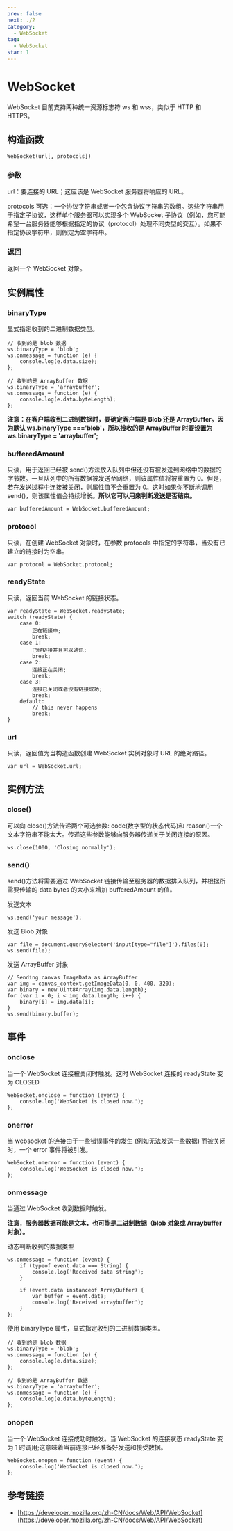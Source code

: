 ```yaml
---
prev: false
next: ./2
category:
  - WebSocket
tag:
  - WebSocket
star: 1
---
```


# WebSocket

WebSocket 目前支持两种统一资源标志符 ws 和 wss，类似于 HTTP 和 HTTPS。

<!-- more -->

## 构造函数

```js:no-line-numbers
WebSocket(url[, protocols])
```

### 参数

url：要连接的 URL；这应该是 WebSocket 服务器将响应的 URL。

protocols 可选：一个协议字符串或者一个包含协议字符串的数组。这些字符串用于指定子协议，这样单个服务器可以实现多个 WebSocket 子协议（例如，您可能希望一台服务器能够根据指定的协议（protocol）处理不同类型的交互）。如果不指定协议字符串，则假定为空字符串。

### 返回

返回一个 WebSocket 对象。

## 实例属性

### binaryType

显式指定收到的二进制数据类型。

```js:no-line-numbers
// 收到的是 blob 数据
ws.binaryType = 'blob';
ws.onmessage = function (e) {
	console.log(e.data.size);
};

// 收到的是 ArrayBuffer 数据
ws.binaryType = 'arraybuffer';
ws.onmessage = function (e) {
	console.log(e.data.byteLength);
};
```

**注意：在客户端收到二进制数据时，要确定客户端是 Blob 还是 ArrayBuffer。因为默认 ws.binaryType ==='blob'，所以接收的是 ArrayBuffer 时要设置为 ws.binaryType = 'arraybuffer';**

### bufferedAmount

只读，用于返回已经被 send()方法放入队列中但还没有被发送到网络中的数据的字节数。一旦队列中的所有数据被发送至网络，则该属性值将被重置为 0。但是，若在发送过程中连接被关闭，则属性值不会重置为 0。这时如果你不断地调用 send()，则该属性值会持续增长。**所以它可以用来判断发送是否结束。**

```js:no-line-numbers
var bufferedAmount = WebSocket.bufferedAmount;
```

### protocol

只读，在创建 WebSocket 对象时，在参数 protocols 中指定的字符串，当没有已建立的链接时为空串。

```js:no-line-numbers
var protocol = WebSocket.protocol;
```

### readyState

只读，返回当前 WebSocket 的链接状态。

```js:no-line-numbers
var readyState = WebSocket.readyState;
switch (readyState) {
	case 0:
		正在链接中;
		break;
	case 1:
		已经链接并且可以通讯;
		break;
	case 2:
		连接正在关闭;
		break;
	case 3:
		连接已关闭或者没有链接成功;
		break;
	default:
		// this never happens
		break;
}
```

### url

只读，返回值为当构造函数创建 WebSocket 实例对象时 URL 的绝对路径。

```js:no-line-numbers
var url = WebSocket.url;
```

## 实例方法

### close()

可以向 close()方法传递两个可选参数: code(数字型的状态代码)和 reason()一个文本字符串不能太大。传递这些参数能够向服务器传递关于关闭连接的原因。

```js:no-line-numbers
ws.close(1000, 'Closing normally');
```

### send()

send()方法将需要通过 WebSocket 链接传输至服务器的数据排入队列，并根据所需要传输的 data bytes 的大小来增加 bufferedAmount 的值。

发送文本

```js:no-line-numbers
ws.send('your message');
```

发送 Blob 对象

```js:no-line-numbers
var file = document.querySelector('input[type="file"]').files[0];
ws.send(file);
```

发送 ArrayBuffer 对象

```js:no-line-numbers
// Sending canvas ImageData as ArrayBuffer
var img = canvas_context.getImageData(0, 0, 400, 320);
var binary = new Uint8Array(img.data.length);
for (var i = 0; i < img.data.length; i++) {
	binary[i] = img.data[i];
}
ws.send(binary.buffer);
```

## 事件

### onclose

当一个 WebSocket 连接被关闭时触发。这时 WebSocket 连接的 readyState 变为 CLOSED

```js:no-line-numbers
WebSocket.onclose = function (event) {
	console.log('WebSocket is closed now.');
};
```

### onerror

当 websocket 的连接由于一些错误事件的发生 (例如无法发送一些数据) 而被关闭时，一个 error 事件将被引发。

```js:no-line-numbers
WebSocket.onerror = function (event) {
	console.log('WebSocket is closed now.');
};
```

### onmessage

当通过 WebSocket 收到数据时触发。

**注意，服务器数据可能是文本，也可能是二进制数据（blob 对象或 Arraybuffer 对象）。**

动态判断收到的数据类型

```js:no-line-numbers
ws.onmessage = function (event) {
	if (typeof event.data === String) {
		console.log('Received data string');
	}

	if (event.data instanceof ArrayBuffer) {
		var buffer = event.data;
		console.log('Received arraybuffer');
	}
};
```

使用 binaryType 属性，显式指定收到的二进制数据类型。

```js:no-line-numbers
// 收到的是 blob 数据
ws.binaryType = 'blob';
ws.onmessage = function (e) {
	console.log(e.data.size);
};

// 收到的是 ArrayBuffer 数据
ws.binaryType = 'arraybuffer';
ws.onmessage = function (e) {
	console.log(e.data.byteLength);
};
```

### onopen

当一个 WebSocket 连接成功时触发。当 WebSocket 的连接状态 readyState 变为 1 时调用;这意味着当前连接已经准备好发送和接受数据。

```js:no-line-numbers
WebSocket.onopen = function (event) {
	console.log('WebSocket is closed now.');
};
```

## 参考链接

- [https://developer.mozilla.org/zh-CN/docs/Web/API/WebSocket](https://developer.mozilla.org/zh-CN/docs/Web/API/WebSocket)
